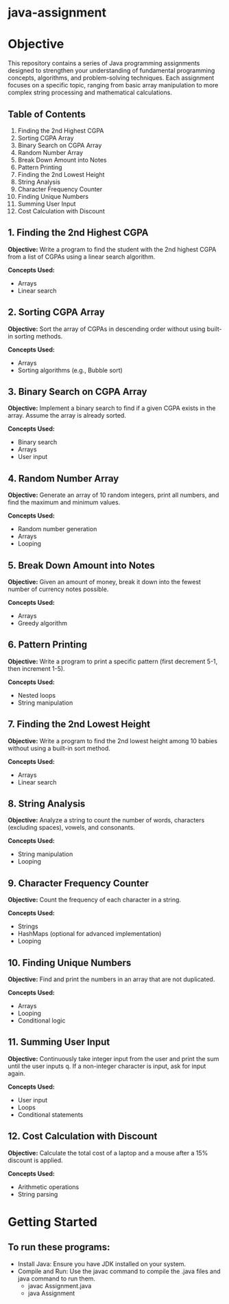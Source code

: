 # java-assignment
# Objective
This repository contains a series of Java programming assignments designed to strengthen your understanding of fundamental programming concepts, algorithms, and problem-solving techniques. Each assignment focuses on a specific topic, ranging from basic array manipulation to more complex string processing and mathematical calculations.

## Table of Contents

1. Finding the 2nd Highest CGPA
2. Sorting CGPA Array
3. Binary Search on CGPA Array
4. Random Number Array
5. Break Down Amount into Notes
6. Pattern Printing
7. Finding the 2nd Lowest Height
8. String Analysis
9. Character Frequency Counter
10. Finding Unique Numbers
11. Summing User Input
12. Cost Calculation with Discount

## 1. Finding the 2nd Highest CGPA

**Objective:** Write a program to find the student with the 2nd highest CGPA from a list of CGPAs using a linear search algorithm.

**Concepts Used:**
- Arrays
- Linear search

## 2. Sorting CGPA Array

**Objective:** Sort the array of CGPAs in descending order without using built-in sorting methods.

**Concepts Used:**
- Arrays
- Sorting algorithms (e.g., Bubble sort)

## 3. Binary Search on CGPA Array

**Objective:** Implement a binary search to find if a given CGPA exists in the array. Assume the array is already sorted.

**Concepts Used:**
- Binary search
- Arrays
- User input

## 4. Random Number Array

**Objective:** Generate an array of 10 random integers, print all numbers, and find the maximum and minimum values.

**Concepts Used:**
- Random number generation
- Arrays
- Looping

## 5. Break Down Amount into Notes

**Objective:** Given an amount of money, break it down into the fewest number of currency notes possible.

**Concepts Used:**
- Arrays
- Greedy algorithm

## 6. Pattern Printing

**Objective:** Write a program to print a specific pattern (first decrement 5-1, then increment 1-5).

**Concepts Used:**
- Nested loops
- String manipulation

## 7. Finding the 2nd Lowest Height

**Objective:** Write a program to find the 2nd lowest height among 10 babies without using a built-in sort method.

**Concepts Used:**
- Arrays
- Linear search

## 8. String Analysis

**Objective:** Analyze a string to count the number of words, characters (excluding spaces), vowels, and consonants.

**Concepts Used:**
- String manipulation
- Looping

## 9. Character Frequency Counter

**Objective:** Count the frequency of each character in a string.

**Concepts Used:**
- Strings
- HashMaps (optional for advanced implementation)
- Looping

## 10. Finding Unique Numbers

**Objective:** Find and print the numbers in an array that are not duplicated.

**Concepts Used:**
- Arrays
- Looping
- Conditional logic

## 11. Summing User Input

**Objective:** Continuously take integer input from the user and print the sum until the user inputs q. If a non-integer character is input, ask for input again.

**Concepts Used:**
- User input
- Loops
- Conditional statements

## 12. Cost Calculation with Discount

**Objective:** Calculate the total cost of a laptop and a mouse after a 15% discount is applied.

**Concepts Used:**
- Arithmetic operations
- String parsing

# Getting Started
## To run these programs:
* Install Java: Ensure you have JDK installed on your system.
* Compile and Run: Use the javac command to compile the .java files and java command to run them.
  - javac Assignment.java
  - java Assignment
